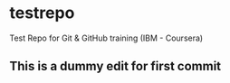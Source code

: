 # testrepo
Test Repo for Git &amp; GitHub training (IBM - Coursera)

## This is a dummy edit for first commit
